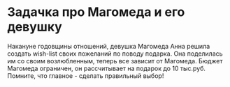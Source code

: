 # Задачка про Магомеда и его девушку 
Накануне годовщины отношений, девушка Магомеда Анна решила создать wish-list своих 
пожеланий по поводу подарка. Она поделилась им со своим возлюбленным, теперь  все зависит от Магомеда.
Бюджет Магомеда ограничен, он рассчитывает на подарок до 10 тыс.руб.  
Помните, что главное - сделать правильный выбор!
